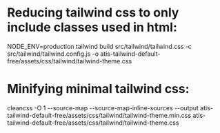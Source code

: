 
# Reducing tailwind css to only include classes used in html:
NODE_ENV=production tailwind build src/tailwind/tailwind.css -c src/tailwind/tailwind.config.js -o atis-tailwind-default-free/assets/css/tailwind/tailwind-theme.css

# Minifying minimal tailwind css:
cleancss -O 1 --source-map --source-map-inline-sources --output atis-tailwind-default-free/assets/css/tailwind/tailwind-theme.min.css atis-tailwind-default-free/assets/css/tailwind/tailwind-theme.css
